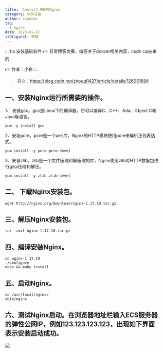 ```yaml
---
title:  Centos7.9安装Nginx
category: 软件安装
author: xiaobai
tag:
  - nginx
date: 2023-02-07  
isOriginal: 转载
---
```

::: tip  安装基础软件
👉 日常博客文章，编写关于dokcer相关内容，csdn copy来的

👉 作者：小白
:::

>
> 原文：https://blog.csdn.net/zhouqi1427/article/details/126061684
>
## 一、安装Nginx运行所需要的插件。

1、 安装gcc。gcc是Linux下的编译器，它可以编译C、C++、Ada、Object C和Java等语言。

```shell script
yum -y install gcc
```

2、安装pcre。pcre是一个perl库，Nginx的HTTP模块使用pcre来解析正则表达式。

```shell script
yum install -y pcre pcre-devel
```

3、安装zlib。zlib是一个文件压缩和解压缩的库，Nginx使用zlib对HTTP数据包进行gzip压缩和解压。
```shell script
yum install -y zlib zlib-devel
```

## 二、 下载Nginx安装包。

```shell script
wget http://nginx.org/download/nginx-1.17.10.tar.gz
```
## 三、解压Nginx安装包。

```shell script
tar -zxvf nginx-1.17.10.tar.gz
```
## 四、编译安装Nginx。

```shell script
cd nginx-1.17.10
./configure
make && make install
```
## 五、启动Nginx。

```shell script
cd /usr/local/nginx/
sbin/nginx
```

## 六、测试Nginx启动。在浏览器地址栏输入ECS服务器的弹性公网IP，例如123.123.123.123，出现如下界面表示安装启动成功。
![](https://img-blog.csdnimg.cn/a6ec0dc478044768965271857beca765.png)



